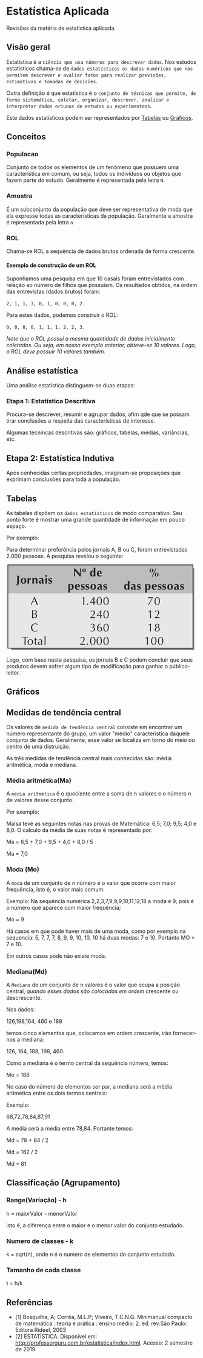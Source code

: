 # Estatística Aplicada

Revisões da matéria de estatística aplicada.

## Visão geral

Estatística é a `ciência que usa números para descrever dados`. Nos estudos estatísticos chama-se de `dados estatísticos os dados numéricos que nos permitem descrever e avaliar fatos para realizar previsões, estimativas e tomadas de decisões`.

Outra definição é que estatística é o `conjunto de técnicas que permite, de forma sistemática, coletar, organizar, descrever, analisar e interpretar dados oriunos de estudos ou experimentoss`.

Este dados estatísticos podem ser representados por [Tabelas](#tabelas) ou [Gráficos](#Gráficos).

## Conceitos

### Populacao

Conjunto de todos os elementos de um fenômeno que possuem uma característica em comum, ou seja, todos os indivíduos ou objetos que fazem parte do estudo. Geralmente é representada pela letra `N`.

### Amostra

É um subconjunto da população que deve ser representativa de moda que ela expresse todas as características da população. Geralmente a amostra é representada pela letra `n`

### ROL

Chama-se ROL a sequência de dados brutos ordenada de forma crescente.

#### Exemplo de construção de um ROL

Suponhamos uma pesquisa em que 10 casais foram entrevistados com relação ao número de filhos que possuíam. Os resultados obtidos, na ordem das entrevistas (dados brutos) foram:

`2, 1, 1, 3, 0, 1, 0, 0, 0, 2.`

Para estes dados, podemos construir o ROL: 

`0, 0, 0, 0, 1, 1, 1, 2, 2, 3.`


*Note que o ROL possui a mesma quantidade de dados inicialmente coletados. Ou seja, em nosso exemplo anterior, obteve-se 10 valores. Logo, o ROL deve possuir 10 valores também.*



## Análise estatística

Uma análise estatística distinguem-se duas etapas:

### Etapa 1: Estatística Descritiva

Procura-se descrever, resumir e agrupar dados, afim qde que se possam tirar conclusões a respeita das características de interesse.

Algumas técnincas descritivas são: gráficos, tabelas, médias, variâncias, etc.

## Etapa 2: Estatística Indutiva
Após conhecidas certas propriedades, imaginam-se proposições que exprimam conclusões para toda a população.


## Tabelas

As tabelas dispõem os `dados estatísticos` de modo comparativo. Seu ponto forte é mostrar uma grande quantidade de 	informação em pouco espaço.

Por exemplo:

Para determinar preferência pelos jornais A, B ou C, foram entrevistadas 2.000 pessoas. A pesquisa revelou
o seguinte:

![Tabela Preferência de jornais](images/tabela_estatistica.jpg)

Logo, com base nesta pesquisa, os jornais B e C podem concluir que seus produtos devem sofrer algum tipo de modificação para ganhar o público-leitor.

## Gráficos

<!-- Adicionar depois -->

## Medidas de tendência central

Os valores de `medida de tendência central` consiste em encontrar um número representante do grupo, um valor "médio" característica daquele conjunto de dados. Geralmente, esse valor se localiza em torno do meio ou centro de uma distruição.

As três medidas de tendência central mais conhecidas são: média aritmética, moda e mediana.


### Média aritmética(Ma)
A `média aritmética` é o quociente entre a soma de n valores e o número n de valores desse conjunto. 

Por exemplo:

Maísa teve as seguintes notas nas provas de Matemática: 6,5; 7,0; 9,5; 4,0 e 8,0.
O calculo da média de suas notas é representado por:

Ma = 6,5 + 7,0 + 9,5 + 4,0 + 8,0 / 5 

Ma = 7,0

### Moda (Mo)

A `moda` de um conjunto de n número é o valor que ocorre com maior frequência, isto é, o valor mais comum.

Exemplo:
Na sequência numérica 2,2,3,7,9,9,9,10,11,12,18 a moda é 9, pois é o número que aparece com maior frequência;

Mo = 9

Há casos em que pode haver mais de uma moda, como por exemplo na sequencia: 5, 7, 7, 7, 8, 9, 9, 10, 10, 10 há duas modas: 7 e 10. Portanto MO = 7 e 10. 

Em outros casos pode não existe moda.


### Mediana(Md)

A `Mediana` de um conjunto de n valores é o valor que ocupa a posição central, *quando esses dados são colocadas em ordem* crescente ou descrescente.

Nos dados: 

126,198,164, 460 e 188

temos cinco elementos que, colocamos em ordem crescente, irão fornecer-nos a mediana: 

126, 164, 188, 198, 460. 

Como a mediana é o termo central da sequência número, temos:

Mo = 188

No caso do número de elementos ser par, a mediana será a média aritmética entre os dois termos centrais:

Exemplo:

68,72,78,84,87,91

A media será a média entre 78,84. Portante temos: 

Md = 78 + 84 / 2

Md = 162 / 2 

Md = 81


## Classificação (Agrupamento)


### Range(Variação) - h

h = maiorValor - menorValor 

isto é, a diferença entre o maior e o menor valor do conjunto estudado.


### Numero de classes - k

k = sqrt(n), onde n é o numero de elementos do conjunto estudado.


### Tamanho de cada classe

t = h/k



## Referências

* [1] Bosquilha, A; Corrêa, M.L.P; Viveiro, T.C.N.G. Minimanual compacto de matemática : teoria e prática : ensino médio: 2. ed. rev.São Paulo: Editora Rideel, 2003
* [2] ESTATÍSTICA. Disponível em: [<http://professorguru.com.br/estatistica/index.html>](http://professorguru.com.br/estatistica/index.html). Acesso: 2 semestre de 2019




